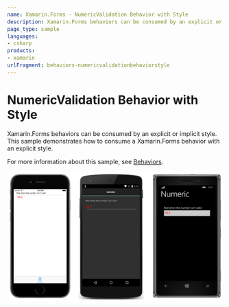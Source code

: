 ```yaml
---
name: Xamarin.Forms - NumericValidation Behavior with Style
description: Xamarin.Forms behaviors can be consumed by an explicit or implicit style. This sample demonstrates how to consume a Xamarin.Forms behavior with...
page_type: sample
languages:
- csharp
products:
- xamarin
urlFragment: behaviors-numericvalidationbehaviorstyle
---
```

# NumericValidation Behavior with Style

Xamarin.Forms behaviors can be consumed by an explicit or implicit style. This sample demonstrates how to consume a Xamarin.Forms behavior with an explicit style.

For more information about this sample, see [Behaviors](https://developer.xamarin.com/guides/xamarin-forms/behaviors/).

![NumericValidation Behavior with Style application screenshot](Screenshots/01All.png "NumericValidation Behavior with Style application screenshot")
